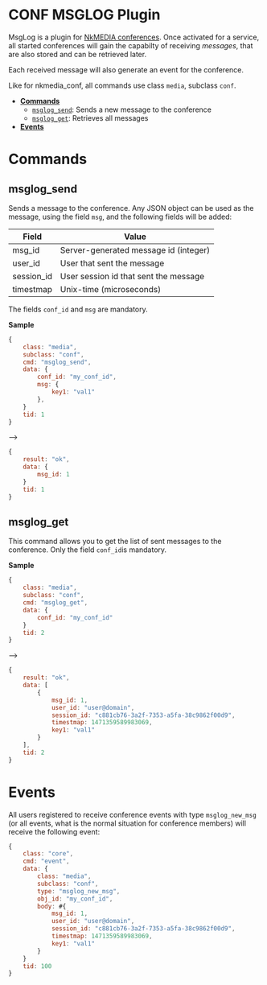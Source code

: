 # CONF MSGLOG Plugin

MsgLog is a plugin for [NkMEDIA conferences](conf.md). Once activated for a service, all started conferences will gain the capabilty of receiving _messages_, that are also stored and can be retrieved later.

Each received message will also generate an event for the conference.

Like for nkmedia_conf, all commands use class `media`, subclass `conf`.

* [**Commands**](#commands)
  * [`msglog_send`](#msglog_send): Sends a new message to the conference
  * [`msglog_get`](#msglog_get): Retrieves all messages
* [**Events**](#events)


# Commands

## msglog_send

Sends a message to the conference. Any JSON object can be used as the message, using the field `msg`, and the following fields will be added:

Field|Value
---|---
msg_id|Server-generated message id (integer)
user_id|User that sent the message
session_id|User session id that sent the message
timestmap|Unix-time (microseconds)

The fields `conf_id` and `msg` are mandatory.

**Sample**

```js
{
	class: "media",
	subclass: "conf",
	cmd: "msglog_send",
	data: {
		conf_id: "my_conf_id",
		msg: {
			key1: "val1"
		},
	}
	tid: 1
}
```
-->
```js
{
	result: "ok",
	data: {
		msg_id: 1
	}
	tid: 1
}
```


## msglog_get

This command allows you to get the list of sent messages to the conference. Only the field `conf_id`is mandatory. 


**Sample**

```js
{
	class: "media",
	subclass: "conf",
	cmd: "msglog_get",
	data: {
		conf_id: "my_conf_id"
	}
	tid: 2
}
```
-->
```js
{
	result: "ok",
	data: [
		{
			msg_id: 1,
			user_id: "user@domain",
			session_id: "c881cb76-3a2f-7353-a5fa-38c9862f00d9",
			timestmap: 1471359589983069,
			key1: "val1"
		}
	],
	tid: 2
}
```


# Events

All users registered to receive conference events with type `msglog_new_msg` (or all events, what is the normal situation for conference members) will receive the following event:

```js
{
	class: "core",
	cmd: "event",
	data: {
		class: "media",
		subclass: "conf",
		type: "msglog_new_msg",
		obj_id: "my_conf_id",
		body: #{
			msg_id: 1,
			user_id: "user@domain",
			session_id: "c881cb76-3a2f-7353-a5fa-38c9862f00d9",
			timestmap: 1471359589983069,
			key1: "val1"
		}
	}
	tid: 100
}
```
